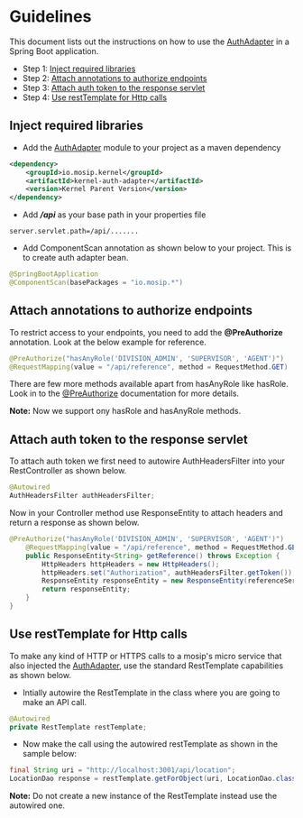 # Guidelines

This document lists out the instructions on how to use the [AuthAdapter](https://github.com/mosip/mosip/wiki/Auth-Adapter) in a Spring Boot application.

* Step 1: [Inject required libraries](#Inject-required-libraries)
* Step 2: [Attach annotations to authorize endpoints](#Attach-annotations-to-authorize-endpoints)
* Step 3: [Attach auth token to the response servlet](#Attach-auth-token-to-the-response-servlet)
* Step 4: [Use restTemplate for Http calls](#Use-restTemplate-for-Http-calls)

## Inject required libraries

* Add the [AuthAdapter](https://github.com/mosip/mosip/wiki/Auth-Adapter) module to your project as a maven dependency

```xml
<dependency>
    <groupId>io.mosip.kernel</groupId>
    <artifactId>kernel-auth-adapter</artifactId>
    <version>Kernel Parent Version</version>
</dependency>
```

* Add _**/api**_ as your base path in your properties file

```properties
server.servlet.path=/api/.......
```

* Add ComponentScan annotation as shown below to your project. This is to create auth adapter bean.

```java
@SpringBootApplication
@ComponentScan(basePackages = "io.mosip.*")
```

## Attach annotations to authorize endpoints

To restrict access to your endpoints, you need to add the **@PreAuthorize** annotation.
Look at the below example for reference.

```java
@PreAuthorize("hasAnyRole('DIVISION_ADMIN', 'SUPERVISOR', 'AGENT')")
@RequestMapping(value = "/api/reference", method = RequestMethod.GET)
```

There are few more methods available apart from hasAnyRole like hasRole. Look in to the [@PreAuthorize](https://docs.spring.io/spring-security/site/docs/3.0.x/reference/el-access.html) documentation for more details.

**Note:** Now we support ony hasRole and hasAnyRole methods.

## Attach auth token to the response servlet

To attach auth token we first need to autowire AuthHeadersFilter into your RestController as shown below.

```java
@Autowired
AuthHeadersFilter authHeadersFilter;
```

Now in your Controller method use ResponseEntity to attach headers and return a response as shown below.

```java
@PreAuthorize("hasAnyRole('DIVISION_ADMIN', 'SUPERVISOR', 'AGENT')")
    @RequestMapping(value = "/api/reference", method = RequestMethod.GET)
    public ResponseEntity<String> getReference() throws Exception {
        HttpHeaders httpHeaders = new HttpHeaders();
        httpHeaders.set("Authorization", authHeadersFilter.getToken());
        ResponseEntity responseEntity = new ResponseEntity(referenceService.getReference(), httpHeaders, HttpStatus.OK);
        return responseEntity;
    }
}
```

## Use restTemplate for Http calls

To make any kind of HTTP or HTTPS calls to a mosip's micro service that also injected the [AuthAdapter](https://github.com/mosip/mosip/wiki/Auth-Adapter), use the standard RestTemplate capabilities as shown below.

* Intially autowire the RestTemplate in the class where you are going to make an API call.

```java
@Autowired
private RestTemplate restTemplate;
```

* Now make the call using the autowired restTemplate as shown in the sample below:

```java
final String uri = "http://localhost:3001/api/location";
LocationDao response = restTemplate.getForObject(uri, LocationDao.class);
```

**Note:** Do not create a new instance of the RestTemplate instead use the autowired one.